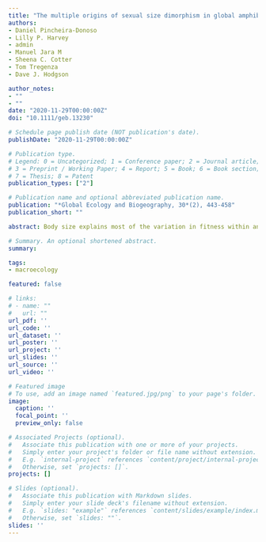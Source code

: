 ```yaml
---
title: "The multiple origins of sexual size dimorphism in global amphibians"
authors:
- Daniel Pincheira-Donoso
- Lilly P. Harvey
- admin
- Manuel Jara M
- Sheena C. Cotter
- Tom Tregenza
- Dave J. Hodgson

author_notes:
- ""
- ""
date: "2020-11-29T00:00:00Z"
doi: "10.1111/geb.13230"

# Schedule page publish date (NOT publication's date).
publishDate: "2020-11-29T00:00:00Z"

# Publication type.
# Legend: 0 = Uncategorized; 1 = Conference paper; 2 = Journal article;
# 3 = Preprint / Working Paper; 4 = Report; 5 = Book; 6 = Book section;
# 7 = Thesis; 8 = Patent
publication_types: ["2"]

# Publication name and optional abbreviated publication name.
publication: "*Global Ecology and Biogeography, 30*(2), 443-458"
publication_short: ""

abstract: Body size explains most of the variation in fitness within animal populations and is therefore under constant selection from ecological and reproductive pressures, which often promote its evolution in sex-specific directions, leading to sexual size dimorphism (SSD). Several hypotheses have been proposed to explain the vast diversity of SSD across species. These hypotheses emphasize (a) the mate competition benefits to larger male size (sexual selection); (b) the benefits of larger female size for fecundity (fecundity selection); (c) the simultaneous benefits of niche divergence for males and females to reduce intersexual competition for ecological resources (natural selection); and (d) the underlying impact of geographical variation in climatic pressures expected to shape large-scale patterns of SSD in synergy with the above selection pressures (e.g., intensification of fecundity selection as breeding seasons shorten). Based on a new, global-scale amphibian dataset, we address the shortage of large-scale, integrative tests of these four hypotheses. Using a > 3,500 species dataset spanning body size, ecological, life-history, geographical and climatic data, we performed phylogenetic linear models to address the sexual, fecundity, ecological and climatic hypotheses of SSD. Evolution of SSD is discordant between anurans and salamanders. Anuran SSD is shaped by climate (male-biased SSD increases with temperature seasonality) and by nesting site. In salamanders, SSD converges across species that occupy the same types of microhabitats (“ecodimorphs”), whereas reproductive or climatic pressures have no effects on their SSD. These contrasts are associated with latitudinal gradients of SSD in anurans, but not in salamanders. Amphibian SSD is driven by ecological and climatic pressures, whereas no roles for sexual or fecundity selection were detected. We show that macroevolutionary processes determined by different forms of selection lead to latitudinal patterns of trait diversity, and the lack of them.

# Summary. An optional shortened abstract.
summary:

tags:
- macroecology

featured: false

# links:
# - name: ""
#   url: ""
url_pdf: ''
url_code: ''
url_dataset: ''
url_poster: ''
url_project: ''
url_slides: ''
url_source: ''
url_video: ''

# Featured image
# To use, add an image named `featured.jpg/png` to your page's folder.
image:
  caption: ''
  focal_point: ''
  preview_only: false

# Associated Projects (optional).
#   Associate this publication with one or more of your projects.
#   Simply enter your project's folder or file name without extension.
#   E.g. `internal-project` references `content/project/internal-project/index.md`.
#   Otherwise, set `projects: []`.
projects: []

# Slides (optional).
#   Associate this publication with Markdown slides.
#   Simply enter your slide deck's filename without extension.
#   E.g. `slides: "example"` references `content/slides/example/index.md`.
#   Otherwise, set `slides: ""`.
slides: ''
---
```

